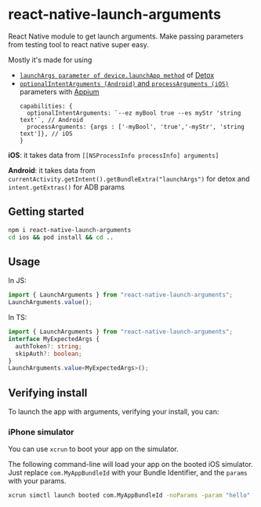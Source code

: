 # react-native-launch-arguments

React Native module to get launch arguments. Make passing parameters from testing tool to react native super easy.

Mostly it's made for using
* [`launchArgs parameter of device.launchApp method`](https://wix.github.io/Detox/docs/api/device/#deviceapplaunchargs) of [Detox](https://github.com/wix/Detox/)
* [`optionalIntentArguments (Android)` and `processArguments (iOS)`](http://appium.io/docs/en/writing-running-appium/caps/) parameters with [Appium](http://appium.io/)
   ```tsx
   capabilities: {
     optionalIntentArguments: `--ez myBool true --es myStr 'string text'`, // Android
     processArguments: {args : ['-myBool', 'true','-myStr', 'string text']}, // iOS
   }
   ```


**iOS**: it takes data from `[[NSProcessInfo processInfo] arguments]`

**Android**: it takes data from `currentActivity.getIntent().getBundleExtra("launchArgs")` for detox and `intent.getExtras()` for ADB params


## Getting started

```sh
npm i react-native-launch-arguments
cd ios && pod install && cd ..
```

## Usage

In JS:

```js
import { LaunchArguments } from "react-native-launch-arguments";
LaunchArguments.value();
```

In TS:

```ts
import { LaunchArguments } from "react-native-launch-arguments";
interface MyExpectedArgs {
  authToken?: string;
  skipAuth?: boolean;
}
LaunchArguments.value<MyExpectedArgs>();
```

## Verifying install

To launch the app with arguments, verifying your install, you can:

### iPhone simulator

You can use `xcrun` to boot your app on the simulator.

The following command-line will load your app on the booted iOS simulator. Just
replace `com.MyAppBundleId` with your Bundle Identifier, and the `params` with
your params.

```bash
xcrun simctl launch booted com.MyAppBundleId -noParams -param "hello"
```
